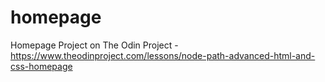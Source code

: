 # homepage

Homepage Project on The Odin Project - https://www.theodinproject.com/lessons/node-path-advanced-html-and-css-homepage
